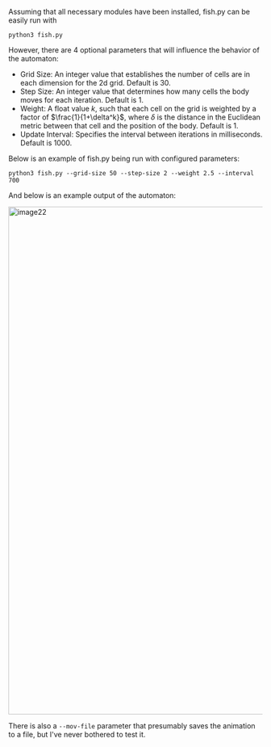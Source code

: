 Assuming that all necessary modules have been installed, fish.py can be easily run with

```python3 fish.py```

However, there are 4 optional parameters that will influence the behavior of the automaton:

- Grid Size: An integer value that establishes the number of cells are in each dimension for the 2d grid. Default is 30.
- Step Size: An integer value that determines how many cells the body moves for each iteration. Default is 1.
- Weight: A float value $k$, such that each cell on the grid is weighted by a factor of $\frac{1}{1+\delta^k}$, where $\delta$ is the distance in the Euclidean metric between that cell and the position of the body. Default is 1.
- Update Interval: Specifies the interval between iterations in milliseconds. Default is 1000.

Below is an example of fish.py being run with configured parameters:

```python3 fish.py --grid-size 50 --step-size 2 --weight 2.5 --interval 700```

And below is an example output of the automaton:

<img width="1919" height="1006" alt="image22" src="https://github.com/user-attachments/assets/473c7612-700c-4cf2-bc3f-29d2c25d177a" />

There is also a ```--mov-file``` parameter that presumably saves the animation to a file, but I've never bothered to test it.
